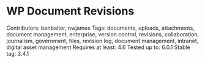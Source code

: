# WP Document Revisions

Contributors: benbalter, nwjames
Tags: documents, uploads, attachments, document management, enterprise, version control, revisions, collaboration, journalism, government, files, revision log, document management, intranet, digital asset management
Requires at least: 4.6
Tested up to: 6.0.1
Stable tag: 3.4.1

